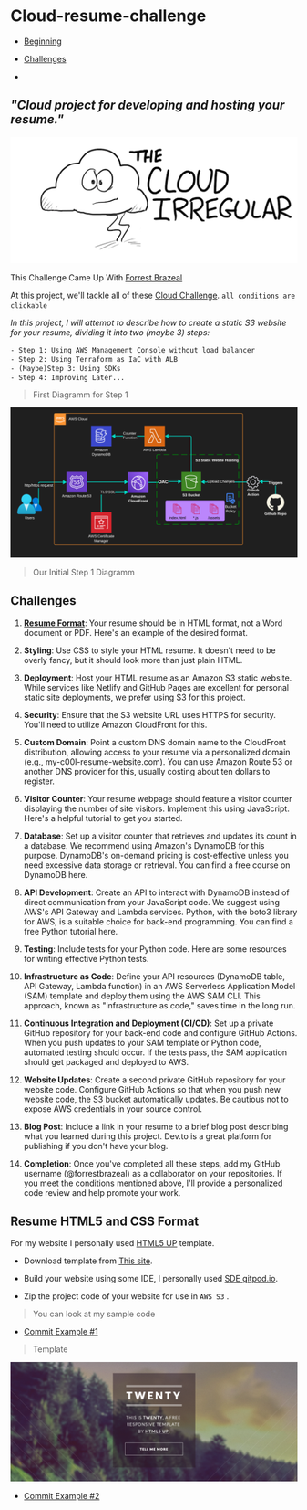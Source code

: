 # Cloud-resume-challenge

- [Beginning](#cloud-project-for-developing-and-hosting-your-resume)

- [Challenges](#challenges)
- 
## *"Cloud project for developing and hosting your resume."*

![cloud-resume-challenge](assets/cloud-resume-challenge.png)

This Challenge Came Up With [Forrest Brazeal](https://forrestbrazeal.com/2020/04/23/the-cloud-resume-challenge/) 

At this project, we'll tackle all of these [Cloud Challenge](https://cloudresumechallenge.dev/docs/the-challenge/aws/). `all conditions are clickable`

 *In this project, I will attempt to describe how to create a static S3 website for your resume, dividing it into two (maybe 3) steps:*

    - Step 1: Using AWS Management Console without load balancer
    - Step 2: Using Terraform as IaC with ALB
    - (Maybe)Step 3: Using SDKs
    - Step 4: Improving Later...

> First Diagramm for Step 1

![Cloud Resume Architecture Diagram](assets/cloud-resume-arch.png)



> Our Initial Step 1 Diagramm

## Challenges

1. [**Resume Format**](#resume-html5-and-css-format): Your resume should be in HTML format, not a Word document or PDF. Here's an example of the desired format.

2. **Styling**: Use CSS to style your HTML resume. It doesn't need to be overly fancy, but it should look more than just plain HTML.

3. **Deployment**: Host your HTML resume as an Amazon S3 static website. While services like Netlify and GitHub Pages are excellent for personal static site deployments, we prefer using S3 for this project.

4. **Security**: Ensure that the S3 website URL uses HTTPS for security. You'll need to utilize Amazon CloudFront for this.

5. **Custom Domain**: Point a custom DNS domain name to the CloudFront distribution, allowing access to your resume via a personalized domain (e.g., my-c00l-resume-website.com). You can use Amazon Route 53 or another DNS provider for this, usually costing about ten dollars to register.

6. **Visitor Counter**: Your resume webpage should feature a visitor counter displaying the number of site visitors. Implement this using JavaScript. Here's a helpful tutorial to get you started.

7. **Database**: Set up a visitor counter that retrieves and updates its count in a database. We recommend using Amazon's DynamoDB for this purpose. DynamoDB's on-demand pricing is cost-effective unless you need excessive data storage or retrieval. You can find a free course on DynamoDB here.

8. **API Development**: Create an API to interact with DynamoDB instead of direct communication from your JavaScript code. We suggest using AWS's API Gateway and Lambda services. Python, with the boto3 library for AWS, is a suitable choice for back-end programming. You can find a free Python tutorial here.

9. **Testing**: Include tests for your Python code. Here are some resources for writing effective Python tests.

10. **Infrastructure as Code**: Define your API resources (DynamoDB table, API Gateway, Lambda function) in an AWS Serverless Application Model (SAM) template and deploy them using the AWS SAM CLI. This approach, known as "infrastructure as code," saves time in the long run.

11. **Continuous Integration and Deployment (CI/CD)**: Set up a private GitHub repository for your back-end code and configure GitHub Actions. When you push updates to your SAM template or Python code, automated testing should occur. If the tests pass, the SAM application should get packaged and deployed to AWS.

12. **Website Updates**: Create a second private GitHub repository for your website code. Configure GitHub Actions so that when you push new website code, the S3 bucket automatically updates. Be cautious not to expose AWS credentials in your source control.

13. **Blog Post**: Include a link in your resume to a brief blog post describing what you learned during this project. Dev.to is a great platform for publishing if you don't have your blog.

14. **Completion**: Once you've completed all these steps, add my GitHub username (@forrestbrazeal) as a collaborator on your repositories. If you meet the conditions mentioned above, I'll provide a personalized code review and help promote your work.

## Resume HTML5 and CSS Format

For my website I personally used [HTML5 UP](https://html5up.net/) template.

* Download template from [This site](https://html5up.net/).

* Build your website using some IDE, I personally used [SDE gitpod.io](https://gitpod.io).

* Zip the project code of your website for use in `AWS S3` .

> You can look at my sample code 

* [Commit Example #1]()

> Template 

![Template1](assets/template1.png)

* [Commit Example #2]()

